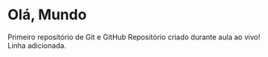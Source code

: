 # Olá, Mundo
 Primeiro repositório de Git e GitHub
 Repositório criado durante aula ao vivo!
 Linha adicionada.
